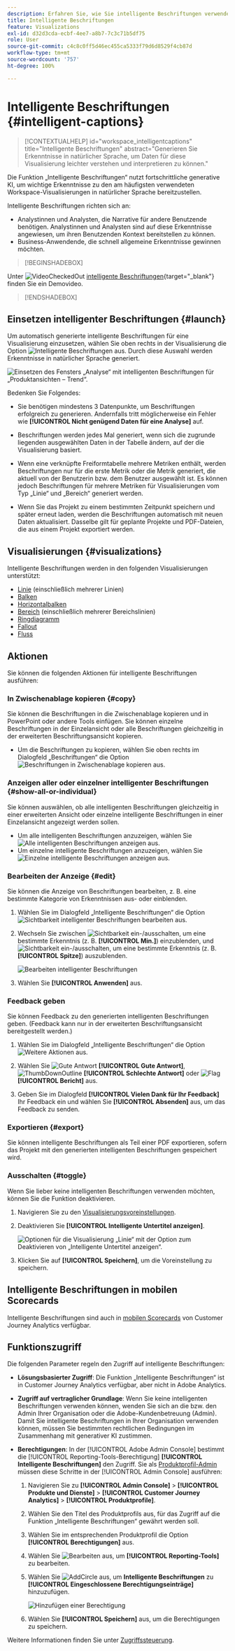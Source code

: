 ```yaml
---
description: Erfahren Sie, wie Sie intelligente Beschriftungen verwenden können, um Erkenntnisse in natürlicher Sprache zu generieren und so Trends in Visualisierungen darzustellen.
title: Intelligente Beschriftungen
feature: Visualizations
exl-id: d32d3cda-ecbf-4ee7-a8b7-7c3c71b5df75
role: User
source-git-commit: c4c8c0ff5d46ec455ca5333f79d6d8529f4cb87d
workflow-type: tm+mt
source-wordcount: '757'
ht-degree: 100%

---
```


# Intelligente Beschriftungen {#intelligent-captions}

>[!CONTEXTUALHELP]
>id="workspace_intelligentcaptions"
>title="Intelligente Beschriftungen"
>abstract="Generieren Sie Erkenntnisse in natürlicher Sprache, um Daten für diese Visualisierung leichter verstehen und interpretieren zu können."


Die Funktion „Intelligente Beschriftungen“ nutzt fortschrittliche generative KI, um wichtige Erkenntnisse zu den am häufigsten verwendeten Workspace-Visualisierungen in natürlicher Sprache bereitzustellen.

Intelligente Beschriftungen richten sich an:

* Analystinnen und Analysten, die Narrative für andere Benutzende benötigen. Analystinnen und Analysten sind auf diese Erkenntnisse angewiesen, um ihren Benutzenden Kontext bereitstellen zu können.
* Business-Anwendende, die schnell allgemeine Erkenntnisse gewinnen möchten.

>[!BEGINSHADEBOX]

Unter ![VideoCheckedOut](/help/assets/icons/VideoCheckedOut.svg) [intelligente Beschriftungen](https://video.tv.adobe.com/v/3443147/?quality=12&learn=on&captions=ger){target="_blank"} finden Sie ein Demovideo.

>[!ENDSHADEBOX]


## Einsetzen intelligenter Beschriftungen {#launch}

Um automatisch generierte intelligente Beschriftungen für eine Visualisierung einzusetzen, wählen Sie oben rechts in der Visualisierung die Option ![Intelligente Beschriftungen](/help/assets/icons/AI.svg) aus. Durch diese Auswahl werden Erkenntnisse in natürlicher Sprache generiert.

![Einsetzen des Fensters „Analyse“ mit intelligenten Beschriftungen für „Produktansichten – Trend“. ](assets/intelligent-captions.gif)


Bedenken Sie Folgendes:

* Sie benötigen mindestens 3 Datenpunkte, um Beschriftungen erfolgreich zu generieren. Andernfalls tritt möglicherweise ein Fehler wie **[!UICONTROL Nicht genügend Daten für eine Analyse]** auf.

* Beschriftungen werden jedes Mal generiert, wenn sich die zugrunde liegenden ausgewählten Daten in der Tabelle ändern, auf der die Visualisierung basiert.

* Wenn eine verknüpfte Freiformtabelle mehrere Metriken enthält, werden Beschriftungen nur für die erste Metrik oder die Metrik generiert, die aktuell von der Benutzerin bzw. dem Benutzer ausgewählt ist. Es können jedoch Beschriftungen für mehrere Metriken für Visualisierungen vom Typ „Linie“ und „Bereich“ generiert werden.

* Wenn Sie das Projekt zu einem bestimmten Zeitpunkt speichern und später erneut laden, werden die Beschriftungen automatisch mit neuen Daten aktualisiert. Dasselbe gilt für geplante Projekte und PDF-Dateien, die aus einem Projekt exportiert werden.


## Visualisierungen {#visualizations}

Intelligente Beschriftungen werden in den folgenden Visualisierungen unterstützt:

* [Linie](line.md) (einschließlich mehrerer Linien)
* [Balken](bar.md)
* [Horizontalbalken](horizontal-bar.md)
* [Bereich](area.md) (einschließlich mehrerer Bereichslinien)
* [Ringdiagramm](donut.md)
* [Fallout](fallout/fallout-flow.md)
* [Fluss](c-flow/flow.md)

<!--
Here is an example of what intelligent captions could look like:

![Intelligent captions for Line visualization including Seasonality, Min, Max, Spike, and Decline.](assets/captions.png)
-->

## Aktionen

Sie können die folgenden Aktionen für intelligente Beschriftungen ausführen:

### In Zwischenablage kopieren {#copy}

Sie können die Beschriftungen in die Zwischenablage kopieren und in PowerPoint oder andere Tools einfügen. Sie können einzelne Beschriftungen in der Einzelansicht oder alle Beschriftungen gleichzeitig in der erweiterten Beschriftungsansicht kopieren.

* Um die Beschriftungen zu kopieren, wählen Sie oben rechts im Dialogfeld „Beschriftungen“ die Option ![Beschriftungen in Zwischenablage kopieren](/help/assets/icons/Copy.svg) aus.

### Anzeigen aller oder einzelner intelligenter Beschriftungen  {#show-all-or-individual}

Sie können auswählen, ob alle intelligenten Beschriftungen gleichzeitig in einer erweiterten Ansicht oder einzelne intelligente Beschriftungen in einer Einzelansicht angezeigt werden sollen.

* Um alle intelligenten Beschriftungen anzuzeigen, wählen Sie ![Alle intelligenten Beschriftungen anzeigen](/help/assets/icons/Maximize.svg) aus.
* Um einzelne intelligente Beschriftungen anzuzeigen, wählen Sie ![Einzelne intelligente Beschriftungen anzeigen](/help/assets/icons/Minimize.svg) aus.

### Bearbeiten der Anzeige {#edit}

Sie können die Anzeige von Beschriftungen bearbeiten, z. B. eine bestimmte Kategorie von Erkenntnissen aus- oder einblenden.

1. Wählen Sie im Dialogfeld „Intelligente Beschriftungen“ die Option ![Sichtbarkeit intelligenter Beschriftungen bearbeiten](/help/assets/icons/EditInLight.svg) aus.

1. Wechseln Sie zwischen ![Sichtbarkeit ein-/ausschalten](/help/assets/icons/Visibility.svg), um eine bestimmte Erkenntnis (z. B. **[!UICONTROL Min.]**) einzublenden, und ![Sichtbarkeit ein-/ausschalten](/help/assets/icons/VisibilityOff.svg), um eine bestimmte Erkenntnis (z. B. **[!UICONTROL Spitze]**) auszublenden.

   ![Bearbeiten intelligenter Beschriftungen](assets/edit-intelligent-captions.png)

1. Wählen Sie **[!UICONTROL Anwenden]** aus.


### Feedback geben

Sie können Feedback zu den generierten intelligenten Beschriftungen geben. (Feedback kann nur in der erweiterten Beschriftungsansicht bereitgestellt werden.)

1. Wählen Sie im Dialogfeld „Intelligente Beschriftungen“ die Option ![Weitere Aktionen](/help/assets/icons/More.svg) aus.

1. Wählen Sie ![Gute Antwort](/help/assets/icons/ThumbUpOutline.svg) **[!UICONTROL Gute Antwort]**, ![ThumbDownOutline](/help/assets/icons/ThumbDownOutline.svg) **[!UICONTROL Schlechte Antwort]** oder ![Flag](/help/assets/icons/Flag.svg) **[!UICONTROL Bericht]** aus.

1. Geben Sie im Dialogfeld **[!UICONTROL Vielen Dank für Ihr Feedback]** Ihr Feedback ein und wählen Sie **[!UICONTROL Absenden]** aus, um das Feedback zu senden.

### Exportieren {#export}

Sie können intelligente Beschriftungen als Teil einer PDF exportieren, sofern das Projekt mit den generierten intelligenten Beschriftungen gespeichert wird.

### Ausschalten {#toggle}

Wenn Sie lieber keine intelligenten Beschriftungen verwenden möchten, können Sie die Funktion deaktivieren.

1. Navigieren Sie zu den [Visualisierungsvoreinstellungen](/help/analysis-workspace/user-preferences.md#visualizations-preferences).
1. Deaktivieren Sie **[!UICONTROL Intelligente Untertitel anzeigen]**.

   ![Optionen für die Visualisierung „Linie“ mit der Option zum Deaktivieren von „Intelligente Untertitel anzeigen“.](assets/toggle-captions.png)

1. Klicken Sie auf **[!UICONTROL Speichern]**, um die Voreinstellung zu speichern.


## Intelligente Beschriftungen in mobilen Scorecards

Intelligente Beschriftungen sind auch in [mobilen Scorecards](https://experienceleague.adobe.com/de/docs/analytics-platform/using/cja-dashboards/manage-scorecard#captions) von Customer Journey Analytics verfügbar.

## Funktionszugriff

Die folgenden Parameter regeln den Zugriff auf intelligente Beschriftungen:

* **Lösungsbasierter Zugriff**: Die Funktion „Intelligente Beschriftungen“ ist in Customer Journey Analytics verfügbar, aber nicht in Adobe Analytics.

* **Zugriff auf vertraglicher Grundlage**: Wenn Sie keine intelligenten Beschriftungen verwenden können, wenden Sie sich an die bzw. den Admin Ihrer Organisation oder die Adobe-Kundenbetreuung (Admin). Damit Sie intelligente Beschriftungen in Ihrer Organisation verwenden können, müssen Sie bestimmten rechtlichen Bedingungen im Zusammenhang mit generativer KI zustimmen.

* **Berechtigungen**: In der [!UICONTROL Adobe Admin Console] bestimmt die [!UICONTROL Reporting-Tools-Berechtigung] **[!UICONTROL Intelligente Beschriftungen]** den Zugriff. Sie als [Produktprofil-Admin](https://helpx.adobe.com/de/enterprise/using/manage-product-profiles.html) müssen diese Schritte in der [!UICONTROL Admin Console] ausführen:
   1. Navigieren Sie zu **[!UICONTROL Admin Console]** > **[!UICONTROL Produkte und Dienste]** > **[!UICONTROL Customer Journey Analytics]** > **[!UICONTROL Produktprofile]**.
   1. Wählen Sie den Titel des Produktprofils aus, für das Zugriff auf die Funktion „Intelligente Beschriftungen“ gewährt werden soll.
   1. Wählen Sie im entsprechenden Produktprofil die Option **[!UICONTROL Berechtigungen]** aus.
   1. Wählen Sie ![Bearbeiten](/help/assets/icons/Edit.svg) aus, um **[!UICONTROL Reporting-Tools]** zu bearbeiten.
   1. Wählen Sie ![AddCircle](/help/assets/icons/AddCircle.svg) aus, um **Intelligente Beschriftungen** zu **[!UICONTROL Eingeschlossene Berechtigungseinträge]** hinzuzufügen.

      ![Hinzufügen einer Berechtigung](./assets/intelligent-captions-permissions.png)

   1. Wählen Sie **[!UICONTROL Speichern]** aus, um die Berechtigungen zu speichern.

Weitere Informationen finden Sie unter [Zugriffssteuerung](/help/technotes/access-control.md#access-control).

